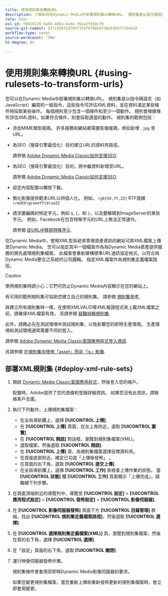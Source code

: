 ```yaml
---
title: 使用規則集來轉換URL
description: 了解如何在Dynamic Media中部署規則集以轉換URL。 規則集是以指令碼語言（如JavaScript）編寫的一組指令，這些指令可評估XML資料，並在資料滿足某些條件時採取某些操作。
role: User
exl-id: f8010125-ba89-406a-bede-f6aa2f858c70
source-git-commit: d37193833d784f3f470780b8f28e53b473fd4e10
workflow-type: tm+mt
source-wordcount: '766'
ht-degree: 0%

---
```


# 使用規則集來轉換URL {#using-rulesets-to-transform-urls}

您可以在Dynamic Media中部署規則集以轉換URL。 規則集是以指令碼語言（如JavaScript）編寫的一組指令，這些指令可評估XML資料，並在資料滿足某些條件時採取某些操作。 每個規則至少包含一個條件和至少一個動作。 規則會根據條件評估XML資料，如果符合條件，則會採取適當的動作。 規則集的範例包括：

* 添加MIME類型尾碼。 許多服務和網站都需要影像尾碼，例如新增 `.jpg` 至URL。
* 為SEO（搜尋引擎最佳化）目的建立URL的資料夾路徑。

   請參閱 [Adobe Dynamic Media Classic如何支援SEO](/help/assets/dynamic-media/assets/s7_seo.pdf).

* 為SEO（搜尋引擎最佳化）目的，將中繼資料新增至URL。

   請參閱 [Adobe Dynamic Media Classic如何支援SEO](/help/assets/dynamic-media/assets/s7_seo.pdf).

* 設定內容配置以觸發下載。
* 簡化影像提供範本URL以供個人化。 例如， `rgb{XX,YY,ZZ}` RTF就緒 `\redXX\greenYY\blueZZ`

* 請求要編碼的特定字元，例如 `$`, `{`，和 `}`，以及要解碼到ImageServer的某些字元。 例如，Facebook在包含特殊字元的URL上無法正常運作。

   請參閱 [從URL中移除特殊字元](https://helpx.adobe.com/experience-manager/scene7/kb/base/scene7-rulesets/remove-special-characters-urls.html).

在Dynamic Media中，使用XML型系統來管理資產資訊的網站可將XML檔案上傳至Dynamic Media。 您可以指定其中一個檔案作為為Dynamic Media資產提供服務的預先處理規則集檔案。 此檔案會重新建構標準URL通訊協定格式，以符合與Dynamic Media整合之系統的公司邏輯。 指定XML檔案作為規則集定義檔案路徑。

>[!CAUTION]
>
>使用規則集時請小心；它們可防止Dynamic Media內容顯示在您的網站上。

有可用的範例規則集可協助您建立自己的規則集。
請參閱 [規則集參考](https://experienceleague.adobe.com/docs/dynamic-media-developer-resources/image-serving-api/image-serving-api/rule-set-reference/c-rule-set-reference.html).

與建立所有規則集時一樣，在使用XMLVALID等XML驗證程式來上載XML檔案之前，請確保XML檔案有效。
另請參閱 [疑難排解規則集](https://helpx.adobe.com/experience-manager/scene7/kb/base/scene7-rulesets/scene7-ruleset-troubleshooting.html).

此外，請務必先在測試環境中測試規則集，以免影響您的即時生產環境。
生產環境和測試環境通常需要不同的登入。

請參閱 [Adobe Dynamic Media Classic案頭應用程式登入資訊](https://experienceleague.adobe.com/docs/dynamic-media-classic/using/getting-started/signing-out.html#sign-in-dmc-app).

<!-- OBSOLETE CONTENT * **NA staging environment** login page: [https://s7sps1-staging.scene7.com/IpsWeb/](https://s7sps1-staging.scene7.com/IpsWeb/)
* **EMEA staging environment** login page: [https://s7sps3-staging.scene7.com/IpsWeb/](https://s7sps3-staging.scene7.com/IpsWeb/)
* **JAPAC staging environment** login page: [https://s7sps5-staging.scene7.com/IpsWeb/](https://s7sps5-staging.scene7.com/IpsWeb/) -->

另請參閱 [在規則集中使用「asset」而非「is」影像](https://helpx.adobe.com/experience-manager/scene7/kb/base/scene7-rulesets/ruleset-asset-instead-image.html).

## 部署XML規則集 {#deploy-xml-rule-sets}

1. 開啟 [Dynamic Media Classic案頭應用程式](https://experienceleague.adobe.com/docs/dynamic-media-classic/using/getting-started/signing-out.html#getting-started)，然後登入您的帳戶。

   配置時，Adobe提供了您的憑據和登錄詳細資訊。 如果您沒有此資訊，請聯絡客戶支援。

1. 執行下列動作，上傳規則集檔案：

   * 在全局導航欄上，選擇 **[!UICONTROL 上傳]**.
   * 在 **[!UICONTROL 上傳]** 頁面，在左上角附近，選取 **[!UICONTROL 瀏覽]**.
   * 在 **[!UICONTROL 開啟]** 對話框，瀏覽到規則集檔案(XML)。
   * 選取檔案，然後選取 **[!UICONTROL 開啟]**.
   * 在 **[!UICONTROL 上傳]** 頁，為規則集檔案選擇目標資料夾。
   * 在頁面底部附近，確定已勾選「上傳後發佈」 。
   * 在頁面的右下角，選取 **[!UICONTROL 提交上傳]**.
   * 在全局導航欄上，選擇 **[!UICONTROL 工作]** 來檢查上傳作業的狀態。 當 **[!UICONTROL 狀態]** 欄 **[!UICONTROL 工作]** 頁面顯示「上傳完成」，請繼續下列步驟。

1. 在頁面頂端附近的導覽列中，導覽至 **[!UICONTROL 設定]** > **[!UICONTROL 應用程式設定]** > **[!UICONTROL 發佈設定]** > **[!UICONTROL 影像伺服器]**.
1. 在 **[!UICONTROL 影像伺服器發佈]** 頁面下方 **[!UICONTROL 目錄管理]** 群組，找出 **[!UICONTROL 規則集定義檔案路徑]**，然後選取 **[!UICONTROL 選擇]**.
1. 在 **[!UICONTROL 選擇規則集定義檔案(XML)]** 頁，瀏覽到規則集檔案，然後在頁的右下角，選擇 **[!UICONTROL 選擇]**.
1. 在「設定」頁面的右下角，選取 **[!UICONTROL 關閉]**.
1. 運行映像伺服器發佈作業。

   規則集條件會套用至即時Dynamic Media影像伺服器的要求。

   如果您變更規則集檔案，當您重新上傳和重新發佈更新的規則集檔案時，會立即套用變更。
